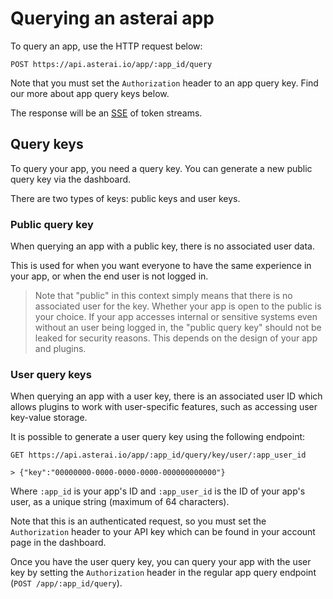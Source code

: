 # Querying an asterai app

To query an app, use the HTTP request below:

```http request
POST https://api.asterai.io/app/:app_id/query
```

Note that you must set the `Authorization` header to an app query key.
Find our more about app query keys below.

The response will be an [SSE][sse] of token streams.

## Query keys

To query your app, you need a query key.
You can generate a new public query key via the dashboard.

There are two types of keys: public keys and user keys.

### Public query key
When querying an app with a public key, there is no associated user data.

This is used for when you want everyone to have the same experience in your
app, or when the end user is not logged in.

> Note that "public" in this context simply means that there is no associated
user for the key.
Whether your app is open to the public is your choice.
If your app accesses internal or sensitive systems even without an user being
logged in, the "public query key" should not be leaked for security reasons.
This depends on the design of your app and plugins.

### User query keys
When querying an app with a user key, there is an associated user ID which
allows plugins to work with user-specific features, such as accessing
user key-value storage.

It is possible to generate a user query key using the following endpoint:

```http request
GET https://api.asterai.io/app/:app_id/query/key/user/:app_user_id

> {"key":"00000000-0000-0000-0000-000000000000"}
```

Where `:app_id` is your app's ID and `:app_user_id` is the ID of your app's
user, as a unique string (maximum of 64 characters).

Note that this is an authenticated request, so you must set the `Authorization`
header to your API key which can be found in your account page in the dashboard.

[sse]: https://developer.mozilla.org/en-US/docs/Web/API/Server-sent_events/Using_server-sent_events

Once you have the user query key, you can query your app with the user key
by setting the `Authorization` header in the regular app query endpoint
(`POST /app/:app_id/query`).
